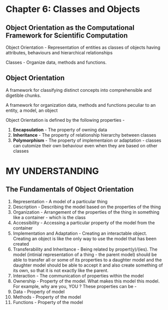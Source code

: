 # Chapter 6: Classes and Objects

## Object Orientation as the Computational Framework for Scientific Computation

Object Orientation - Representation of entities as classes of objects having attributes, behaviours and hierarchical relationships

Classes - Organize data, methods and functions.

## Object Orientation

 A framework for classifying distinct concepts into comprehensible and digetible chunks.
 
 A framework for organization data, methods and functions peculiar to an entity, a model, an object
 
 Object Orientation is defined by the following properties - 
 
 1. **Encapsulation** - The property of owning data
 2. **Inheritance** - The property of relationship hierarchy between classes
 3. **Polymorphism** - The property of implementaion or adaptation - classes can cutomize their own behaviour even when they are based on other classes

# MY UNDERSTANDING

## The Fundamentals of Object Orientation

1. Representation - A model of a particular thing
2. Description - Describing the model based on the properties of the thing
3. Organization - Arrangement of the properties of the thing in something like a container - which is the class
4. Accessibility - Accessing a particular property of the model from the container
5. Implementation and Adaptation - Creating an interactable object. Creating an object is like the only way to use the model that has been created
6. Transferability and Inheritance - Being related by propert(y)/(ies). The model (intinial representation of a thing - the parent model) should be able to transfer all or some of its properties to a daughter model and the daughter model should be able to accept it and also create something of its own, so that it is not exactly like the parent.
7. Interaction - The communication of properties within the model
8.  Ownership - Property of the model. What makes this model this model. For example, why are you, YOU ? These properties can be - 
9.  Data - Property of model
10.  Methods - Property of the model
11.  Functions - Property of the model




